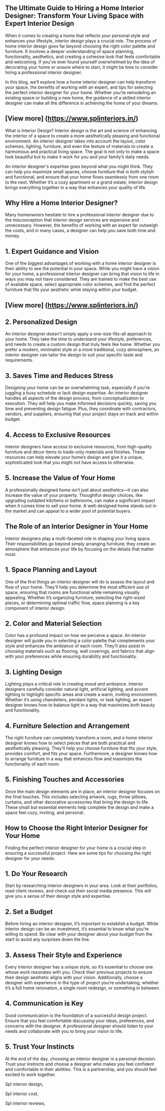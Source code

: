 ## The Ultimate Guide to Hiring a Home Interior Designer: Transform Your Living Space with Expert Interior Design

When it comes to creating a home that reflects your personal style and enhances your lifestyle, interior design plays a crucial role. 
The process of home interior design goes far beyond choosing the right color palette and furniture. 
It involves a deeper understanding of space planning, functionality, aesthetics, and creating a cohesive look that feels comfortable and welcoming.
If you’ve ever found yourself overwhelmed by
the idea of decorating your home or unsure where to start, it might be time to consider hiring a professional interior designer.

In this blog, we’ll explore how a home interior designer can help transform your space, the benefits of working with an expert, and
tips for selecting the perfect interior designer for your home. Whether you’re remodeling an existing space or building a new home,
the guidance of a skilled interior designer can make all the difference in achieving the home of your dreams.

## [View more] (https://www.splinteriors.in/)

What is Interior Design?
Interior design is the art and science of enhancing the interior of a space to create a more aesthetically pleasing and functional environment. 
An interior designer takes into account the layout, color schemes, lighting, furniture, and even the texture of materials to create a harmonious and practical living space. 
The goal is not only to make a space look beautiful but to make it work for you and your family’s daily needs.

An interior designer's expertise goes beyond what you might think. They can help you maximize small spaces, choose furniture that is both stylish and functional,
and ensure that your home flows seamlessly from one room to the next. Whether it’s a cozy apartment or a grand estate, interior design brings everything together in a way that enhances your quality of life.

## Why Hire a Home Interior Designer?
Many homeowners hesitate to hire a professional interior designer due to the misconception that interior design services are expensive and unnecessary.
However, the benefits of working with an expert far outweigh the costs, and in many cases, a designer can help you save both time and money.

## 1. Expert Guidance and Vision
One of the biggest advantages of working with a home interior designer is their ability to see the potential in your space. 
While you might have a vision for your home, a professional interior designer can bring that vision to life in ways you may not have considered.
They are trained to make the best use of available space, select appropriate color schemes, and find the perfect furniture that fits your aesthetic while staying within your budget.

## [View more] (https://www.splinteriors.in/)

## 2. Personalized Design
An interior designer doesn't simply apply a one-size-fits-all approach to your home. They take the time to understand your lifestyle, preferences, and needs to create a custom design that truly feels like home. Whether you prefer a modern, minimalist style or a more traditional, cozy atmosphere, an interior designer can tailor the design to suit your specific taste and requirements.

## 3. Saves Time and Reduces Stress
Designing your home can be an overwhelming task, especially if you’re juggling a busy schedule or lack design expertise. 
An interior designer handles all aspects of the design process, from conceptualization to execution. 
They will help you make informed decisions quickly, saving you time and preventing design fatigue. Plus, they coordinate with contractors,
vendors, and suppliers, ensuring that your project stays on track and within budget.

## 4. Access to Exclusive Resources
Interior designers have access to exclusive resources, from high-quality furniture and décor items to trade-only materials and finishes.
These resources can help elevate your home’s design and give it a unique, sophisticated look that you might not have access to otherwise.

## 5. Increase the Value of Your Home
A professionally designed home isn’t just about aesthetics—it can also increase the value of your property. 
Thoughtful design choices, like upgrading outdated kitchens or bathrooms, can make a significant impact when it comes time to sell your home.
A well-designed home stands out in the market and can appeal to a wider pool of potential buyers.

## The Role of an Interior Designer in Your Home
Interior designers play a multi-faceted role in shaping your living space. Their responsibilities go beyond simply arranging furniture; 
they create an atmosphere that enhances your life by focusing on the details that matter most.

## 1. Space Planning and Layout
One of the first things an interior designer will do is assess the layout and flow of your home. They’ll help you determine the most efficient use of space,
ensuring that rooms are functional while remaining visually appealing. Whether it’s organizing furniture, selecting the right-sized pieces, 
or determining optimal traffic flow, space planning is a key component of interior design.

## 2. Color and Material Selection
Color has a profound impact on how we perceive a space. An interior designer will guide you in selecting a color palette that complements your 
style and enhances the ambiance of each room. They’ll also assist in choosing materials such as flooring, wall coverings, and fabrics that align with your 
preferences while ensuring durability and functionality.

## 3. Lighting Design
Lighting plays a critical role in creating mood and ambiance. Interior designers carefully consider natural light, artificial lighting, and accent lighting to highlight specific
areas and create a warm, inviting environment. Whether it’s using chandeliers, pendant lights, or task lighting, an expert designer knows 
how to balance light in a way that maximizes both beauty and functionality.

## 4. Furniture Selection and Arrangement
The right furniture can completely transform a room, and a home interior designer knows how to select pieces that are both practical and aesthetically pleasing.
They’ll help you choose furniture that fits your style, provides comfort, and fits your space. Furthermore, a designer knows how to arrange furniture in a way that enhances flow and maximizes
the functionality of each room.

## 5. Finishing Touches and Accessories
Once the main design elements are in place, an interior designer focuses on the final touches.
This includes selecting artwork, rugs, throw pillows, curtains, and other decorative accessories that bring the design to life. 
These small but essential elements help complete the design and make a space feel cozy, inviting, and personal.

## How to Choose the Right Interior Designer for Your Home
Finding the perfect interior designer for your home is a crucial step in ensuring a successful project.
Here are some tips for choosing the right designer for your needs:

## 1. Do Your Research
Start by researching interior designers in your area. Look at their portfolios, read client reviews, and check out their social media presence.
This will give you a sense of their design style and expertise.

## 2. Set a Budget
Before hiring an interior designer, it’s important to establish a budget. While interior design can be an investment, it’s essential to know what you’re willing to spend. 
Be clear with your designer about your budget from the start to avoid any surprises down the line.

## 3. Assess Their Style and Experience
Every interior designer has a unique style, so it’s essential to choose one whose work resonates with you. Check their previous projects to ensure their design aesthetic aligns with your vision. 
Additionally, choose a designer with experience in the type of project you’re undertaking, whether it’s a full home renovation, a single room redesign, or something in between.

## 4. Communication is Key
Good communication is the foundation of a successful design project. Ensure that you feel comfortable discussing your ideas, preferences, and concerns with the designer.
A professional designer should listen to your needs and collaborate with you to bring your vision to life.

## 5. Trust Your Instincts
At the end of the day, choosing an interior designer is a personal decision. Trust your instincts and choose a designer who makes you feel confident and comfortable in their abilities. 
This is a partnership, and you should feel excited to work together.

Spl interior design,

Spl interior cost,

Spl interior reviews,

<!--

**Here are some ideas to get you started:**

🙋‍♀️ A short introduction - what is your organization all about?
🌈 Contribution guidelines - how can the community get involved?
👩‍💻 Useful resources - where can the community find your docs? Is there anything else the community should know?
🍿 Fun facts - what does your team eat for breakfast?
🧙 Remember, you can do mighty things with the power of [Markdown](https://docs.github.com/github/writing-on-github/getting-started-with-writing-and-formatting-on-github/basic-writing-and-formatting-syntax)
-->
